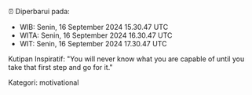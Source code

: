 ⏰ Diperbarui pada:
- WIB: Senin, 16 September 2024 15.30.47 UTC
- WITA: Senin, 16 September 2024 16.30.47 UTC
- WIT: Senin, 16 September 2024 17.30.47 UTC

Kutipan Inspiratif:
"You will never know what you are capable of until you take that first step and go for it."


Kategori: motivational

